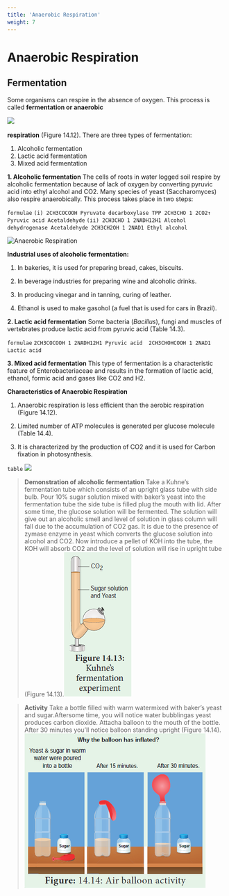 ```yaml
---
title: 'Anaerobic Respiration'
weight: 7
---
```


# Anaerobic Respiration 

## Fermentation
Some organisms can respire in the absence of oxygen. This process is called **fermentation or anaerobic**

![](three.png)

**respiration** (Figure 14.12). There are three types of fermentation: 
1. Alcoholic fermentation 
2. Lactic acid fermentation 
3. Mixed acid fermentation


**1. Alcoholic fermentation** The cells of roots in water logged soil respire by alcoholic fermentation because of lack of oxygen by converting pyruvic acid into ethyl alcohol and CO2. Many species of yeast (Saccharomyces) also respire anaerobically. This process takes place in two steps:

`formulae`
`(i) 2CH3COCOOH Pyruvate decarboxylase TPP 2CH3CHO 1 2CO2↑ Pyruvic acid Acetaldehyde`
`(ii) 2CH3CHO 1 2NADH12H1 Alcohol dehydrogenase Acetaldehyde 2CH3CH2OH 1 2NAD1 Ethyl alcohol`

![Anaerobic Respiration](four.png "")

**Industrial uses of alcoholic fermentation:** 
1. In bakeries, it is used for preparing bread, cakes, biscuits. 

2. In beverage industries for preparing wine and alcoholic drinks. 

3. In producing vinegar and in tanning, curing of leather. 

4. Ethanol is used to make gasohol (a fuel that is used for cars in Brazil). 

**2. Lactic acid fermentation** Some bacteria (_Bacillus_), fungi and muscles of vertebrates produce lactic acid from pyruvic acid (Table 14.3).

`formulae`
`2CH3COCOOH 1 2NADH12H1 Pyruvic acid  2CH3CHOHCOOH 1 2NAD1 Lactic acid`

**3. Mixed acid fermentation** This type of fermentation is a characteristic feature of Enterobacteriaceae and results in the formation of lactic acid, ethanol, formic acid and gases like CO2 and H2.

**Characteristics of Anaerobic Respiration** 
1. Anaerobic respiration is less efficient than the aerobic respiration (Figure 14.12). 

2. Limited number of ATP molecules is generated per glucose molecule (Table 14.4). 

3. It is characterized by the production of CO2 and it is used for Carbon fixation in photosynthesis.

`table`
![](five.png)

>**Demonstration of alcoholic fermentation**
Take a Kuhne’s fermentation tube which consists of an upright glass tube with side bulb. Pour 10% sugar solution mixed with baker’s yeast into the fermentation tube the side tube is filled plug the mouth with lid. After some time, the glucose solution will be fermented. The solution will give out an alcoholic smell and level of solution in glass column will fall due to the accumulation of CO2 gas. It is due to the presence of zymase enzyme in yeast which converts the glucose solution into alcohol and CO2. Now introduce a pellet of KOH into the tube, the KOH will absorb CO2 and the level of solution will rise in upright tube (Figure 14.13).![alt text](Kuhnes.png)

>**Activity**
Take a bottle filled with warm watermixed with baker’s yeast and sugar.Aftersome time, you will notice water bubblingas yeast produces carbon dioxide. Attacha balloon to the mouth of the bottle. After 30 minutes you’ll notice balloon standing upright (Figure 14.14).![alt text](air-balloon-activity.png)